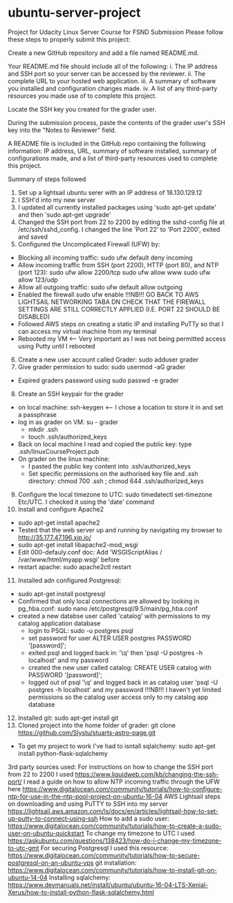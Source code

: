 # ubuntu-server-project
Project for Udacity Linux Server Course for FSND
Submission
Please follow these steps to properly submit this project:

Create a new GitHub repository and add a file named README.md.

Your README.md file should include all of the following:
i. The IP address and SSH port so your server can be accessed by the reviewer.
ii. The complete URL to your hosted web application.
iii. A summary of software you installed and configuration changes made.
iv. A list of any third-party resources you made use of to complete this project.

Locate the SSH key you created for the grader user.

During the submission process, paste the contents of the grader user's SSH key into the "Notes to Reviewer" field.

A README file is included in the GitHub repo containing the following information: IP address, URL, summary of software installed, summary of configurations made, and a list of third-party resources used to complete this project.

Summary of steps followed
1. Set up a lightsail ubuntu serer with an IP address of 18.130.129.12
2. I SSH'd into my new server
3. I updated all currently installed packages using 'sudo apt-get update' and then 'sudo apt-get upgrade'
4. Changed the SSH port from 22 to 2200 by editing the sshd-config file at /etc/ssh/sshd_config. I changed the line 'Port 22' to 'Port 2200', exited and saved
5. Configured the Uncomplicated Firewall (UFW) by:
 - Blocking all incoming traffic: sudo ufw default deny incoming
 - Allow incoming traffic from SSH (port 2200), HTTP (port 80), and NTP (port 123): 
    sudo ufw allow 2200/tcp
    sudo ufw allow www
    sudo ufw allow 123/udp
 - Allow all outgoing traffic: sudo ufw default allow outgoing
 - Enabled the firewall sudo ufw enable
 !!!NB!!! GO BACK TO AWS LIGHTSAIL NETWORKING TABA DN CHECK THAT THE FIREWALL SETTINGS ARE STILL CORRECTLY APPLIED (I.E. PORT 22 SHOULD BE DISABLED)
 - Followed AWS steps on creating a static IP and installing PuTTy so that I can access my virtual machine from my terminal
 - Rebooted my VM <-- Very important as I was not being permitted access using Putty until I rebooted
6. Create a new user account called Grader: sudo adduser grader
7. Give grader permission to sudo: sudo usermod -aG grader
 - Expired graders password using sudo passwd -e grader
8. Create an SSH keypair for the grader
 - on local machine: ssh-keygen <-- I chose a location to store it in and set a passphrase
 - log in as grader on VM: su - grader
   - mkdir .ssh
   - touch .ssh/authorized_keys
 - Back on local machine I read and copied the public key: type .ssh/linuxCourseProject.pub
 - On grader on the linux machine: 
   - I pasted the public key content into .ssh/authorized_keys
   - Set specific permissions on the authorised key file and .ssh directory: chmod 700 .ssh ; chmod 644 .ssh/authorized_keys
9. Configure the local timezone to UTC: sudo timedatectl set-timezone Etc/UTC. I checked it using the 'date' command
10. Install and configure Apache2
 - sudo apt-get install apache2
 - Tested that the web server up and running by navigating my browser to http://35.177.47.196.xip.io/
 - sudo apt-get install libapache2-mod_wsgi
 - Edit 000-defauly.conf doc: Add 'WSGIScriptAlias / /var/www/html/myapp.wsgi' before </VirtualHost>
 - restart apache: sudo apache2ctl restart
11. Installed adn configured Postgresql:
 - sudo apt-get install postgresql
 - Confirmed that only local connections are allowed by looking in pg_hba.conf: sudo nano /etc/postgresql/9.5/main/pg_hba.conf
 - created a new databse user called 'catalog' with permissions to my catalog application database
   - login to PSQL: sudo -u postgres psql
   - set password for user ALTER USER postgres PASSWORD '[password]';
   - exited psql and logged back in: '\q' then 'psql -U postgres -h localhost' and my password
   - created the new user called catalog: CREATE USER catalog with PASSWORD '[password]';
   - logged out of psql '\q' and logged back in as catalog user 'psql -U postgres -h localhost' and my password
   !!!NB!!! I haven't yet limited permissions so the catalog user access only to my catalog app database
12. Installed git: sudo apt-get install git
13. Cloned project into the home folder of grader: git clone https://github.com/Slystu/stuarts-astro-page.git
 - To get my project to work I've had to isntall sqlalchemy: sudo apt-get install python-flask-sqlalchemy
   


3rd party sources used:
For instructions on how to change the SSH port from 22 to 2200 I used https://www.liquidweb.com/kb/changing-the-ssh-port/
I read a guide on how to allow NTP incoming traffic through the UFW here https://www.digitalocean.com/community/tutorials/how-to-configure-ntp-for-use-in-the-ntp-pool-project-on-ubuntu-16-04
AWS Lightsail steps on downloading and using PuTTY to SSH into my server https://lightsail.aws.amazon.com/ls/docs/en/articles/lightsail-how-to-set-up-putty-to-connect-using-ssh
How to add a sudo user: https://www.digitalocean.com/community/tutorials/how-to-create-a-sudo-user-on-ubuntu-quickstart
To change my timezone to UTC I used https://askubuntu.com/questions/138423/how-do-i-change-my-timezone-to-utc-gmt
For securing Postgresql I used this resource: https://www.digitalocean.com/community/tutorials/how-to-secure-postgresql-on-an-ubuntu-vps
git installation: https://www.digitalocean.com/community/tutorials/how-to-install-git-on-ubuntu-14-04
Installing sqlalchemy: https://www.devmanuals.net/install/ubuntu/ubuntu-16-04-LTS-Xenial-Xerus/how-to-install-python-flask-sqlalchemy.html
